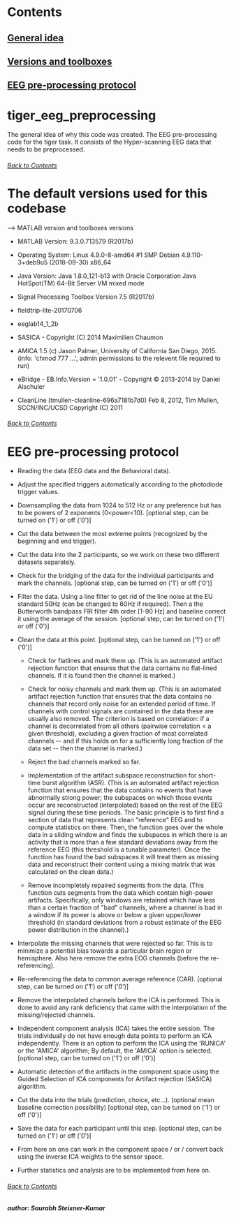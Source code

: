 # Contents
## [General idea](https://github.com/saurabhsay/tiger_eeg_preprocessing/blob/master/README.md#tiger_eeg_preprocessing)
## [Versions and toolboxes](https://github.com/saurabhsay/tiger_eeg_preprocessing/blob/master/README.md#the-default-versions-used-for-this-codebase)
## [EEG pre-processing protocol](https://github.com/saurabhsay/tiger_eeg_preprocessing/blob/master/README.md#eeg-pre-processing-protocol-1)

# tiger_eeg_preprocessing
The general idea of why this code was created.
The EEG pre-processing code for the tiger task. It consists of the Hyper-scanning EEG data that needs to be preprocessed.
###### [Back to Contents](https://github.com/saurabhsay/tiger_eeg_preprocessing/blob/master/README.md#Contents)

# The default versions used for this codebase
--> MATLAB version and toolboxes versions

+ MATLAB Version: 9.3.0.713579 (R2017b)

+ Operating System: Linux 4.9.0-8-amd64 #1 SMP Debian 4.9.110-3+deb9u5 (2018-09-30) x86_64

+ Java Version: Java 1.8.0_121-b13 with Oracle Corporation Java HotSpot(TM) 64-Bit Server VM mixed mode

+ Signal Processing Toolbox                             Version 7.5         (R2017b)

+ fieldtrip-lite-20170706

+ eeglab14_1_2b

+ SASICA - Copyright (C) 2014  Maximilien Chaumon

+ AMICA 1.5 (c) Jason Palmer, University of California San Diego, 2015. (info: 'chmod 777 ...', admin permissions to the relevent file required to run)

+ eBridge - EB.Info.Version = '1.0.01' - Copyright © 2013-2014 by Daniel Alschuler

+ CleanLine (tmullen-cleanline-696a7181b7d0) Feb 8, 2012, Tim Mullen, SCCN/INC/UCSD Copyright (C) 2011
###### [Back to Contents](https://github.com/saurabhsay/tiger_eeg_preprocessing/blob/master/README.md#Contents)

# EEG pre-processing protocol
+ Reading the data (EEG data and the Behavioral data).

+ Adjust the specified triggers automatically according to the photodiode trigger values.

+ Downsampling the data from 1024 to 512 Hz or any preference but has to be powers of 2 exponents (0<power<10). [optional step, can be turned on ('1') or off ('0')]

+ Cut the data between the most extreme points (recognized by the beginning and end trigger).

+ Cut the data into the 2 participants, so we work on these two different datasets separately.

+ Check for the bridging of the data for the individual participants and mark the channels. [optional step, can be turned on ('1') or off ('0')]

+ Filter the data. Using a line filter to get rid of the line noise at the EU standard 50Hz (can be changed to 60Hz if required). Then a the Butterworth bandpass FIR filter 4th order [1-90 Hz] and baseline correct it using the average of the session. [optional step, can be turned on ('1') or off ('0')]

+ Clean the data at this point. [optional step, can be turned on ('1') or off ('0')]

  + Check for flatlines and mark them up. (This is an automated artifact rejection function that ensures that the data contains no flat-lined channels. If it is found then the channel is marked.)

  + Check for noisy channels and mark them up. (This is an automated artifact rejection function that ensures that the data contains no channels that record only noise for an extended period of time. If channels with control signals are contained in the data these are usually also removed. The criterion is based on correlation: if a channel is decorrelated from all others (pairwise correlation < a given threshold), excluding a given fraction of most correlated channels -- and if this holds on for a sufficiently long fraction of the data set -- then the channel is marked.)

  + Reject the bad channels marked so far.

  + Implementation of the artifact subspace reconstruction for short-time burst algorithm (ASR). (This is an automated artifact rejection function that ensures that the data contains no events that have abnormally strong power; the subspaces on which those events occur are reconstructed (interpolated) based on the rest of the EEG signal during these time periods. The basic principle is to first find a section of data that represents clean "reference" EEG and to compute statistics on there. Then, the function goes over the whole data in a sliding window and finds the subspaces in which there is an activity that is more than a few standard deviations away from the reference EEG (this threshold is a tunable parameter). Once the function has found the bad subspaces it will treat them as missing data and reconstruct their content using a mixing matrix that was calculated on the clean data.)

  + Remove incompletely repaired segments from the data. (This function cuts segments from the data which contain high-power artifacts. Specifically, only windows are retained which have less than a certain fraction of "bad" channels, where a channel is bad in a window if its power is above or below a given upper/lower threshold (in standard deviations from a robust estimate of the EEG power distribution in the channel).)

+ Interpolate the missing channels that were rejected so far. This is to minimize a potential bias towards a particular brain region or hemisphere. Also here remove the extra EOG channels (before the re-referencing).

+ Re-referencing the data to common average reference (CAR). [optional step, can be turned on ('1') or off ('0')]

+ Remove the interpolated channels before the ICA is performed. This is done to avoid any rank deficiency that came with the interpolation of the missing/rejected channels.

+ Independent component analysis (ICA) takes the entire session. The trials individually do not have enough data points to perform an ICA independently. There is an option to perform the ICA using the 'RUNICA' or the 'AMICA' algorithm; By default, the 'AMICA' option is selected. [optional step, can be turned on ('1') or off ('0')]

+ Automatic detection of the artifacts in the component space using the Guided Selection of ICA components for Artifact rejection (SASICA) algorithm.

+ Cut the data into the trials (prediction, choice, etc...). (optional mean baseline correction possibility) [optional step, can be turned on ('1') or off ('0')]

+ Save the data for each participant until this step. [optional step, can be turned on ('1') or off ('0')]

+ From here on one can work in the component space / or / convert back using the inverse ICA weights to the sensor space.

+ Further statistics and analysis are to be implemented from here on.
###### [Back to Contents](https://github.com/saurabhsay/tiger_eeg_preprocessing/blob/master/README.md#Contents)

***author: Saurabh Steixner-Kumar*** 
